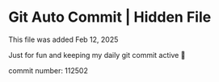 # Git Auto Commit | Hidden File

This file was added Feb 12, 2025

Just for fun and keeping my daily git commit active 🤪

commit number: 112502
